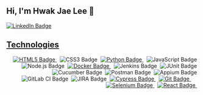 ## Hi, I'm Hwak Jae Lee 👋
<a href="https://www.linkedin.com/in/hwak-jae-lee-b68023202/" target="_blank">
<img src="https://img.shields.io/badge/LinkedIn-0A66C2?style=for-the-badge&logo=linkedin&logoColor=white&labelColor=black" alt="LinkedIn Badge">


## Technologies 
<div style="text-align: right;">
    <a href="https://github.com/dlghkrwo/musicPlayer" target="_blank">
        <img src="https://img.shields.io/badge/HTML5-E34F26?style=for-the-badge&logo=html5&logoColor=E34F26&labelColor=black" alt="HTML5 Badge">
    </a>&nbsp;
    <img src="https://img.shields.io/badge/CSS3-1572B6?style=for-the-badge&logo=css3&logoColor=1572B6&labelColor=black" alt="CSS3 Badge">&nbsp;
 <a href="https://github.com/dlghkrwo/TDD" target="_blank">
        <img src="https://img.shields.io/badge/Python-306998?style=for-the-badge&logo=python&logoColor=FFD43B&labelColor=black" alt="Python Badge">
    </a>&nbsp;
    <img src="https://img.shields.io/badge/JavaScript-F7E500?style=for-the-badge&logo=javascript&logoColor=F7E500&labelColor=black" alt="JavaScript Badge">&nbsp;
    <img src="https://img.shields.io/badge/Node.js-339933?style=for-the-badge&logo=nodedotjs&logoColor=339933&labelColor=black" alt="Node.js Badge">&nbsp;
    <a href="https://github.com/dlghkrwo/docker" target="_blank">
        <img src="https://img.shields.io/badge/Docker-2496ED?style=for-the-badge&logo=docker&logoColor=2496ED&labelColor=black" alt="Docker Badge">
    </a>&nbsp;
    <img src="https://img.shields.io/badge/Jenkins-D24939?style=for-the-badge&logo=jenkins&logoColor=D24939&labelColor=black" alt="Jenkins Badge">&nbsp;
    <img src="https://img.shields.io/badge/JUnit-25A162?style=for-the-badge&logo=junit5&logoColor=25A162&labelColor=black" alt="JUnit Badge">&nbsp;
    <img src="https://img.shields.io/badge/Cucumber-23D96C?style=for-the-badge&logo=cucumber&logoColor=23D96C&labelColor=black" alt="Cucumber Badge">&nbsp;
    <img src="https://img.shields.io/badge/Postman-FF6C37?style=for-the-badge&logo=postman&logoColor=FF6C37&labelColor=black" alt="Postman Badge">&nbsp;
    <img src="https://img.shields.io/badge/Appium-41BDF5?style=for-the-badge&logo=appium&logoColor=41BDF5&labelColor=black" alt="Appium Badge">&nbsp;
    <img src="https://img.shields.io/badge/GitLab%20CI-FC6D26?style=for-the-badge&logo=gitlab&logoColor=FC6D26&labelColor=black" alt="GitLab CI Badge">&nbsp;
    <img src="https://img.shields.io/badge/JIRA-0052CC?style=for-the-badge&logo=jira&logoColor=0052CC&labelColor=black" alt="JIRA Badge">&nbsp;
    <a href="https://github.com/dlghkrwo/Cypress" target="_blank">
        <img src="https://img.shields.io/badge/Cypress-17202C?style=for-the-badge&logo=cypress&logoColor=white&labelColor=black" alt="Cypress Badge">
    </a>&nbsp;
   <a href="https://github.com/dlghkrwo/git-practice" target="_blank">
    <img src="https://img.shields.io/badge/Git-F05032?style=for-the-badge&logo=git&logoColor=F05032&labelColor=black" alt="Git Badge">
</a>&nbsp;
</a>&nbsp;
    </a>&nbsp;
    <a href="https://github.com/dlghkrwo/selenium_2024" target="_blank">
        <img src="https://img.shields.io/badge/Selenium-43B02A?style=for-the-badge&logo=selenium&logoColor=43B02A&labelColor=black" alt="Selenium Badge">
    </a>&nbsp;
  <a href="https://github.com/dlghkrwo/React-crud" target="_blank">
        <img src="https://img.shields.io/badge/React-61DBFB?style=for-the-badge&logo=react&logoColor=61DBFB&labelColor=black" alt="React Badge">
    </a>&nbsp;
</div>




<!--
**dlghkrwo/dlghkrwo** is a ✨ _special_ ✨ repository because its `README.md` (this file) appears on your GitHub profile.

Here are some ideas to get you started:

- 🔭 I’m currently working on ...
- 🌱 I’m currently learning ...
- 👯 I’m looking to collaborate on ...
- 🤔 I’m looking for help with ...
- 💬 Ask me about ...
- 📫 How to reach me: ...
- 😄 Pronouns: ...
- ⚡ Fun fact: ...
-->
